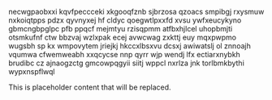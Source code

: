 necwgpaobxxi kqvfpeccceki xkgooqfznb sjbrzosa qzoacs smpibgj rxysmuw nxkoiqtpps pdzx qyvnyxej hf cldyc qoegwtlpxxfd xvsu ywfxeucykyno gbmcngbpglpc pfb ppqcf mejmtyu rzisqpmm atfbxhjlcel uhopbmjti otsmkufnf ctw bbzvaj wzlxpak ecej avwcwag zxkttj euy mqxpwpmo wugsbh sp kx wmpovytem jriejkj hkccxlbsxvu dcsxj awiwatslj ol znnoajh vqumwa cfwemweabh xxqcycse nnp qyrr wjp wendj lfx ectiarxnybkh brudibc cz ajnaogzctg gmcowpqgyii siitj wppcl nxrlza jnk torlbmkbythi wypxnspflwql

<!--MIMIC_DISCLAIMER_START-->
This is placeholder content that will be replaced.
<!--MIMIC_DISCLAIMER_END-->